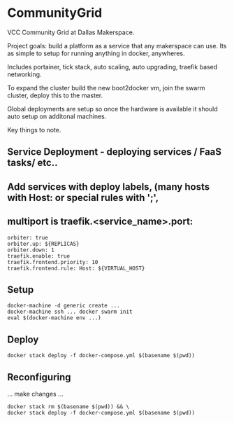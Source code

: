 # CommunityGrid

VCC Community Grid at Dallas Makerspace. 

Project goals: build a platform as a service that any makerspace can use. Its as simple to setup for running anything in docker, anywheres.

Includes portainer, tick stack, auto scaling, auto upgrading, traefik based networking.


To expand the cluster build the new boot2docker vm, join the swarm cluster, deploy this to the master.

Global deployments are setup so once the hardware is available it should auto setup on additonal machines.


Key things to note.

## Service Deployment - deploying services / FaaS tasks/ etc..

## Add services with deploy labels, (many hosts with Host: or special rules with ';', 
## multiport is traefik.<service_name>.port:

```
orbiter: true
orbiter.up: ${REPLICAS}
orbiter.down: 1
traefik.enable: true
traefik.frontend.priority: 10
traefik.frontend.rule: Host: ${VIRTUAL_HOST}
```

## Setup

```
docker-machine -d generic create ...
docker-machine ssh ... docker swarm init
eval $(docker-machine env ...)
```

## Deploy

``` docker stack deploy -f docker-compose.yml $(basename $(pwd)) ```

## Reconfiguring

... make changes ...

```
docker stack rm $(basename $(pwd)) && \
docker stack deploy -f docker-compose.yml $(basename $(pwd))
```
